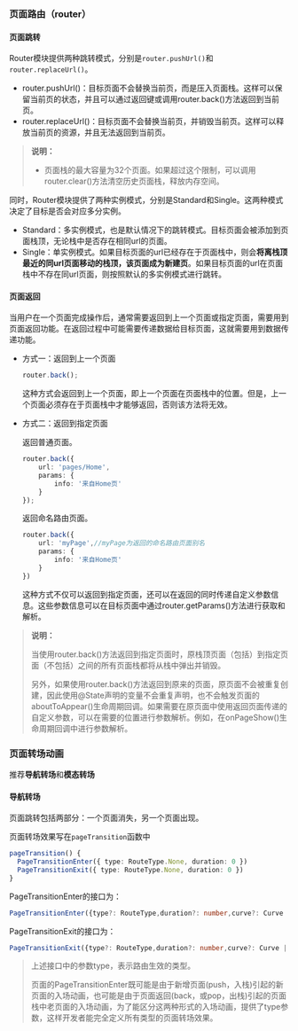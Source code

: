 ### 页面路由（router）

#### 页面跳转

Router模块提供两种跳转模式，分别是`router.pushUrl()`和`router.replaceUrl()`。

+ router.pushUrl()：目标页面不会替换当前页，而是压入页面栈。这样可以保留当前页的状态，并且可以通过返回键或调用router.back()方法返回到当前页。
+ router.replaceUrl()：目标页面不会替换当前页，并销毁当前页。这样可以释放当前页的资源，并且无法返回到当前页。

> **说明：**
>
> + 页面栈的最大容量为32个页面。如果超过这个限制，可以调用router.clear()方法清空历史页面栈，释放内存空间。

同时，Router模块提供了两种实例模式，分别是Standard和Single。这两种模式决定了目标是否会对应多分实例。

+ Standard：多实例模式，也是默认情况下的跳转模式。目标页面会被添加到页面栈顶，无论栈中是否存在相同url的页面。
+ Single：单实例模式。如果目标页面的url已经存在于页面栈中，则会**将离栈顶最近的同url页面移动的栈顶，该页面成为新建页**。如果目标页面的url在页面栈中不存在同url页面，则按照默认的多实例模式进行跳转。



#### 页面返回

当用户在一个页面完成操作后，通常需要返回到上一个页面或指定页面，需要用到页面返回功能。在返回过程中可能需要传递数据给目标页面，这就需要用到数据传递功能。

+ 方式一：返回到上一个页面

  ```ts
  router.back();
  ```

  这种方式会返回到上一个页面，即上一个页面在页面栈中的位置。但是，上一个页面必须存在于页面栈中才能够返回，否则该方法将无效。

+ 方式二：返回到指定页面

  返回普通页面。

  ```ts
  router.back({
      url: 'pages/Home',
      params: {
          info: '来自Home页'
      }
  });
  ```

  返回命名路由页面。

  ```ts
  router.back({
      url: 'myPage',//myPage为返回的命名路由页面别名
      params: {
          info: '来自Home页'
      }
  })
  ```

  这种方式不仅可以返回到指定页面，还可以在返回的同时传递自定义参数信息。这些参数信息可以在目标页面中通过router.getParams()方法进行获取和解析。

> **说明：**
>
> 当使用router.back()方法返回到指定页面时，原栈顶页面（包括）到指定页面（不包括）之间的所有页面栈都将从栈中弹出并销毁。
>
> 另外，如果使用router.back()方法返回到原来的页面，原页面不会被重复创建，因此使用@State声明的变量不会重复声明，也不会触发页面的aboutToAppear()生命周期回调。如果需要在原页面中使用返回页面传递的自定义参数，可以在需要的位置进行参数解析。例如，在onPageShow()生命周期回调中进行参数解析。



### 页面转场动画

推荐**导航转场**和**模态转场**



#### 导航转场

页面跳转包括两部分：一个页面消失，另一个页面出现。

页面转场效果写在`pageTransition`函数中

```ts
pageTransition() {
  PageTransitionEnter({ type: RouteType.None, duration: 0 })
  PageTransitionExit({ type: RouteType.None, duration: 0 })
}
```



PageTransitionEnter的接口为：

```ts
PageTransitionEnter({type?: RouteType,duration?: number,curve?: Curve | string,delay?: number})
```

PageTransitionExit的接口为：

```ts
PageTransitionExit({type?: RouteType,duration?: number,curve?: Curve | string,delay?: number})
```

> 上述接口中的参数type，表示路由生效的类型。
>
> 页面的PageTransitionEnter既可能是由于新增页面(push，入栈)引起的新页面的入场动画，也可能是由于页面返回(back，或pop，出栈)引起的页面栈中老页面的入场动画，为了能区分这两种形式的入场动画，提供了type参数，这样开发者能完全定义所有类型的页面转场效果。
